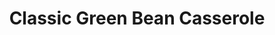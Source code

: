 ---
layout: recipe
title: "Classic Green Bean Casserole"
imagecredit: https://www.spendwithpennies.com/classic-green-bean-casserole/
image: Classic-Green-Bean-Casserole.jpeg
preptime: PT10m
cooktime: PT40m
yield: 8 servings

ingredients:
- drain 2 cans of green beans or 4 cups frozen cut green bean defrosted
- 10 ½ ozs cream of mushroom soup
- ½ cup milk
- 1 teaspoon soy sauce
- ½ teaspoon black pepper
- ¼ teaspoon seasoning salt or to taste
- 1 ½ cups crispy fried onions divided

directions:
- reheat oven to 350°F.
- If using fresh or frozen green beans, boil just until tender crisp.
- Combine green beans with soup, milk, soy sauce, pepper, salt, and 1 cup of crispy onions in a casserole dish.
- Bake uncovered for 30-35 minutes or bubbly.
- Remove from oven and stir. Top with remaining onions and return to oven for an additional 10 minutes or until golden.
---